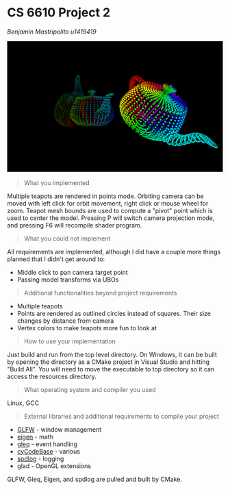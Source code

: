 # CS 6610 Project 2
*Benjamin Mastripolito u1419419*

![](2023-01-30_17-22.png)

> What you implemented

Multiple teapots are rendered in points mode. Orbiting camera can be moved with left click for orbit movement, right click or mouse wheel for zoom. Teapot mesh bounds are used to compute a "pivot" point which is used to center the model. Pressing P will switch camera projection mode, and pressing F6 will recompile shader program.

> What you could not implement

All requirements are implemented, although I did have a couple more things planned that I didn't get around to:
- Middle click to pan camera target point
- Passing model transforms via UBOs

> Additional functionalities beyond project requirements

- Multiple teapots
- Points are rendered as outlined circles instead of squares. Their size changes by distance from camera
- Vertex colors to make teapots more fun to look at

> How to use your implementation

Just build and run from the top level directory. On Windows, it can be built by opening the directory as a CMake project in Visual Studio and hitting "Build All". You will need to move the executable to top directory so it can access the resources directory.

> What operating system and compiler you used

Linux, GCC

> External libraries and additional requirements to compile your project

- [GLFW](https://github.com/glfw/glfw) - window management
- [eigen](http://eigen.tuxfamily.org) - math
- [gleq](https://github.com/glfw/gleq) - event handling
- [cyCodeBase](http://www.cemyuksel.com/cyCodeBase/code.html) - various
- [spdlog](https://github.com/gabime/spdlog) - logging
- glad - OpenGL extensions

GLFW, Gleq, Eigen, and spdlog are pulled and built by CMake.
